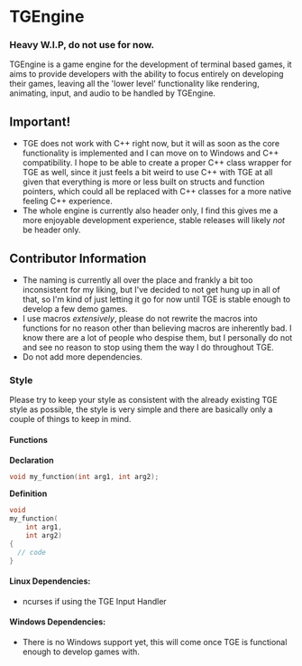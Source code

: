 # TGEngine
### Heavy W.I.P, do not use for now.
TGEngine is a game engine for the development of terminal based games, it aims to provide developers with the ability to focus entirely on developing their games, leaving all the 'lower level' functionality like rendering, animating, input, and audio to be handled by TGEngine.

## Important!
* TGE does not work with C++ right now, but it will as soon as the core functionality is implemented and I can move on to Windows and C++ compatibility. I hope to be able to create a proper C++ class wrapper for TGE as well, since it just feels a bit weird to use C++ with TGE at all given that everything is more or less built on structs and function pointers, which could all be replaced with C++ classes for a more native feeling C++ experience.
* The whole engine is currently also header only, I find this gives me a more enjoyable development experience, stable releases will likely *not* be header only.

## Contributor Information
* The naming is currently all over the place and frankly a bit too inconsistent for my liking, but I've decided to not get hung up in all of that, so I'm kind of just letting it go for now until TGE is stable enough to develop a few demo games.
* I use macros *extensively*, please do not rewrite the macros into functions for no reason other than believing macros are inherently bad. I know there are a lot of people who despise them, but I personally do not and see no reason to stop using them the way I do throughout TGE.
* Do not add more dependencies.

### Style
Please try to keep your style as consistent with the already existing TGE style as possible, the style is very simple and there are basically only a couple of things to keep in mind.

#### Functions
**Declaration**
```c
void my_function(int arg1, int arg2);
```

**Definition**
```c
void
my_function(
    int arg1,
    int arg2)
{
  // code
}
```



#### Linux Dependencies:
* ncurses if using the TGE Input Handler


#### Windows Dependencies:
* There is no Windows support yet, this will come once TGE is functional enough to develop games with.
